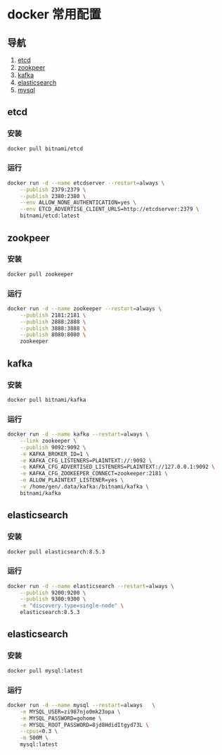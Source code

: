 # docker 常用配置

## 导航

1. [etcd](#etcd)
2. [zookpeer](#zookpeer)
3. [kafka](#kafka)
4. [elasticsearch](#elasticsearch)
5. [mysql](#mysql)

## etcd 
### 安装
```sh
docker pull bitnami/etcd
```
### 运行
 
```sh
docker run -d --name etcdserver --restart=always \
    --publish 2379:2379 \
    --publish 2380:2380 \
    --env ALLOW_NONE_AUTHENTICATION=yes \
    --env ETCD_ADVERTISE_CLIENT_URLS=http://etcdserver:2379 \
    bitnami/etcd:latest
```

## zookpeer
### 安装
```sh
docker pull zookeeper
```
### 运行
```sh
docker run -d --name zookeeper --restart=always \
    --publish 2181:2181 \
    --publish 2888:2888 \
    --publish 3888:3888 \
    --publish 8080:8080 \
    zookeeper
```

## kafka
### 安装
```sh
docker pull bitnami/kafka
```
### 运行
```sh
docker run -d --name kafka --restart=always \
    --link zookeeper \
    --publish 9092:9092 \
    -e KAFKA_BROKER_ID=1 \
    -e KAFKA_CFG_LISTENERS=PLAINTEXT://:9092 \
    -e KAFKA_CFG_ADVERTISED_LISTENERS=PLAINTEXT://127.0.0.1:9092 \
    -e KAFKA_CFG_ZOOKEEPER_CONNECT=zookeeper:2181 \
    -e ALLOW_PLAINTEXT_LISTENER=yes \
    -v /home/gen/.data/kafka:/bitnami/kafka \
    bitnami/kafka
```



## elasticsearch
### 安装
```sh
docker pull elasticsearch:8.5.3
```
### 运行
```sh
docker run -d --name elasticsearch --restart=always \
    --publish 9200:9200 \
    --publish 9300:9300 \
    -e "discovery.type=single-node" \
    elasticsearch:8.5.3
```

## elasticsearch
### 安装
```sh
docker pull mysql:latest
```
### 运行
```sh
docker run -d --name mysql --restart=always   \
    -e MYSQL_USER=zi987njo0mk23opa \
    -e MYSQL_PASSWORD=gohome \
    -e MYSQL_ROOT_PASSWORD=8jd8HdidItgyd73L \
    --cpus=0.3 \
    -m 500M \
    mysql:latest
```